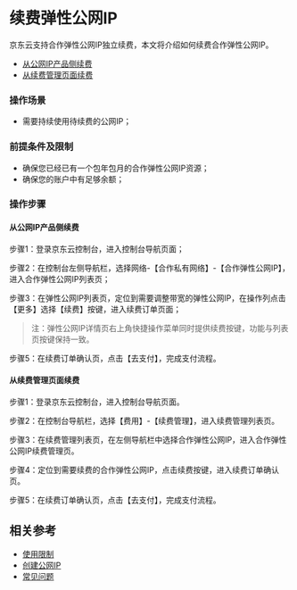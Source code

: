 # 续费弹性公网IP

京东云支持合作弹性公网IP独立续费，本文将介绍如何续费合作弹性公网IP。

- [从公网IP产品侧续费](Renew-Elastic-Ip#user-content-1)
- [从续费管理页面续费](Renew-Elastic-Ip#user-content-2)

### 操作场景

- 需要持续使用待续费的公网IP；

### 前提条件及限制 
                                                     
- 确保您已经已有一个包年包月的合作弹性公网IP资源；
- 确保您的账户中有足够余额；

### 操作步骤

#### 从公网IP产品侧续费

<div id="user-content-1"></div>

步骤1：登录京东云控制台，进入控制台导航页面；

步骤2：在控制台左侧导航栏，选择网络-【合作私有网络】-【合作弹性公网IP】，进入合作弹性公网IP列表页；

步骤3：在弹性公网IP列表页，定位到需要调整带宽的弹性公网IP，在操作列点击【更多】选择【续费】按键，进入续费订单页面；

> 注：弹性公网IP详情页右上角快捷操作菜单同时提供续费按键，功能与列表页按键保持一致。

步骤5：在续费订单确认页，点击【去支付】，完成支付流程。


#### 从续费管理页面续费

<div id="user-content-2"></div>

步骤1：登录京东云控制台，进入控制台导航页面。

步骤2：在控制台导航栏，选择【费用】-【续费管理】，进入续费管理列表页。

步骤3：在续费管理列表页，在左侧导航栏中选择合作弹性公网IP，进入合作弹性公网IP续费管理页。

步骤4：定位到需要续费的合作弹性公网IP，点击续费按键，进入续费订单确认页。

步骤5：在续费订单确认页，点击【去支付】，完成支付流程。


## 相关参考

- [使用限制](../Introduction/Restrictions.md)
- [创建公网IP](Create-Elastic-IP.md)
- [常见问题](../FAQ/FAQ.md)
